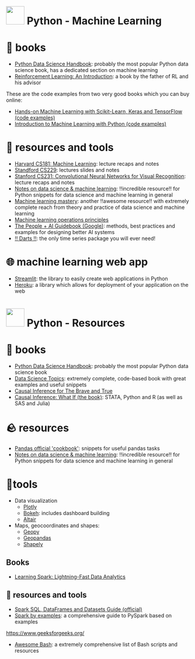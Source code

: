 # <img height=50 src="https://cdn.jsdelivr.net/gh/devicons/devicon/icons/python/python-original.svg" /> Python - Machine Learning

# 📖 books
- [Python Data Science Handbook](https://jakevdp.github.io/PythonDataScienceHandbook/): probably the most popular Python data science book, has a dedicated section on machine learning
- [Reinforcement Learning: An Introduction](http://incompleteideas.net/book/the-book-2nd.html): a book by the father of RL and his advisor

These are the code examples from two very good books which you can buy online:
- [Hands-on Machine Learning with Scikit-Learn, Keras and TensorFlow (code examples)](https://github.com/ageron/handson-ml2)
- [Introduction to Machine Learning with Python (code examples)](https://github.com/amueller/introduction_to_ml_with_python)

# 🔨 resources and tools
- [Harvard CS181: Machine Learning](https://harvard-ml-courses.github.io/cs181-web/): lecture recaps and notes
- [Standford CS229](https://cs229.stanford.edu/): lectures slides and notes
- [Stanford CS231: Convolutional Neural Networks for Visual Recognition](https://cs231n.github.io/): lecture recaps and notes
- [Notes on data science & machine learning](https://chrisalbon.com/): ‼️incredible resource‼️ for Python snippets for data science and machine learning in general
- [Machine learning mastery](https://machinelearningmastery.com/start-here/#getstarted): another ‼️awesome resource‼️ with extremely complete reach from theory and practice of data science and machine learning
- [Machine learning operations principles](https://ml-ops.org/content/mlops-principles)
- [The People + AI Guidebook (Google)](https://pair.withgoogle.com/guidebook/): methods, best practices and examples for designing better AI systems
- [‼️ Darts ‼️](https://unit8co.github.io/darts/#): the only time series package you will ever need!


# 🌐 machine learning web app
- [Streamlit](https://docs.streamlit.io/): the library to easily create web applications in Python
- [Heroku](https://devcenter.heroku.com/): a library which allows for deployment of your application on the web

# <img height=50 src="https://cdn.jsdelivr.net/gh/devicons/devicon/icons/python/python-original.svg" /> Python - Resources

# 📖 books
- [Python Data Science Handbook](https://jakevdp.github.io/PythonDataScienceHandbook/): probably the most popular Python data science book
- [Data Science Topics](https://datascience.oneoffcoder.com/index.html): extremely complete, code-based book with great examples and useful snippets
- [Causal Inference for The Brave and True](https://matheusfacure.github.io/python-causality-handbook/landing-page.html)
- [Causal Inference: What If (the book)](https://www.hsph.harvard.edu/miguel-hernan/causal-inference-book/): STATA, Python and R (as well as SAS and Julia)

# 🪨 resources
- [Pandas official 'cookbook'](https://pandas.pydata.org/pandas-docs/stable/user_guide/cookbook.html): snippets for useful pandas tasks
- [Notes on data science & machine learning](https://chrisalbon.com/): ‼️incredible resource‼️ for Python snippets for data science and machine learning in general

# 🔨tools
- Data visualization
  - [Plotly](https://plotly.com/python/)
  - [Bokeh](https://bokeh.org/): includes dashboard building
  - [Altair](https://altair-viz.github.io/)
- Maps, geocoordinates and shapes:
  - [Geopy](https://geopy.readthedocs.io/en/stable/)
  - [Geopandas](https://geopandas.org/en/stable/docs/user_guide/data_structures.html)
  - [Shapely](https://shapely.readthedocs.io/en/stable/manual.html#points)

## Books
- [Learning Spark: Lightning-Fast Data Analytics](https://pages.databricks.com/rs/094-YMS-629/images/LearningSpark2.0.pdf) 

## 🔨 resources and tools
- [Spark SQL, DataFrames and Datasets Guide (official)](https://spark.apache.org/docs/3.3.0/sql-programming-guide.html)
- [Spark by examples](https://sparkbyexamples.com/pyspark/): a comprehensive guide to PySpark based on examples

https://www.geeksforgeeks.org/

- [Awesome Bash](https://github.com/awesome-lists/awesome-bash): a extremely comprehensive list of Bash scripts and resources
